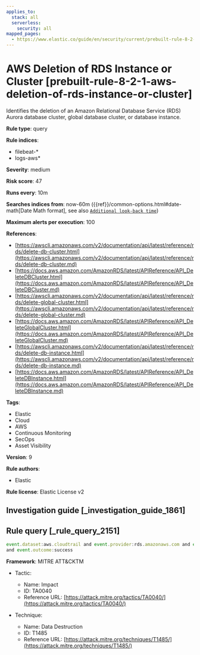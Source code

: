 ```yaml
---
applies_to:
  stack: all
  serverless:
    security: all
mapped_pages:
  - https://www.elastic.co/guide/en/security/current/prebuilt-rule-8-2-1-aws-deletion-of-rds-instance-or-cluster.html
---
```


# AWS Deletion of RDS Instance or Cluster [prebuilt-rule-8-2-1-aws-deletion-of-rds-instance-or-cluster]

Identifies the deletion of an Amazon Relational Database Service (RDS) Aurora database cluster, global database cluster, or database instance.

**Rule type**: query

**Rule indices**:

* filebeat-*
* logs-aws*

**Severity**: medium

**Risk score**: 47

**Runs every**: 10m

**Searches indices from**: now-60m ({{ref}}/common-options.html#date-math[Date Math format], see also [`Additional look-back time`](docs-content://solutions/security/detect-and-alert/create-detection-rule.md#rule-schedule))

**Maximum alerts per execution**: 100

**References**:

* [https://awscli.amazonaws.com/v2/documentation/api/latest/reference/rds/delete-db-cluster.html](https://awscli.amazonaws.com/v2/documentation/api/latest/reference/rds/delete-db-cluster.md)
* [https://docs.aws.amazon.com/AmazonRDS/latest/APIReference/API_DeleteDBCluster.html](https://docs.aws.amazon.com/AmazonRDS/latest/APIReference/API_DeleteDBCluster.md)
* [https://awscli.amazonaws.com/v2/documentation/api/latest/reference/rds/delete-global-cluster.html](https://awscli.amazonaws.com/v2/documentation/api/latest/reference/rds/delete-global-cluster.md)
* [https://docs.aws.amazon.com/AmazonRDS/latest/APIReference/API_DeleteGlobalCluster.html](https://docs.aws.amazon.com/AmazonRDS/latest/APIReference/API_DeleteGlobalCluster.md)
* [https://awscli.amazonaws.com/v2/documentation/api/latest/reference/rds/delete-db-instance.html](https://awscli.amazonaws.com/v2/documentation/api/latest/reference/rds/delete-db-instance.md)
* [https://docs.aws.amazon.com/AmazonRDS/latest/APIReference/API_DeleteDBInstance.html](https://docs.aws.amazon.com/AmazonRDS/latest/APIReference/API_DeleteDBInstance.md)

**Tags**:

* Elastic
* Cloud
* AWS
* Continuous Monitoring
* SecOps
* Asset Visibility

**Version**: 9

**Rule authors**:

* Elastic

**Rule license**: Elastic License v2

## Investigation guide [_investigation_guide_1861]



## Rule query [_rule_query_2151]

```js
event.dataset:aws.cloudtrail and event.provider:rds.amazonaws.com and event.action:(DeleteDBCluster or DeleteGlobalCluster or DeleteDBInstance)
and event.outcome:success
```

**Framework**: MITRE ATT&CKTM

* Tactic:

    * Name: Impact
    * ID: TA0040
    * Reference URL: [https://attack.mitre.org/tactics/TA0040/](https://attack.mitre.org/tactics/TA0040/)

* Technique:

    * Name: Data Destruction
    * ID: T1485
    * Reference URL: [https://attack.mitre.org/techniques/T1485/](https://attack.mitre.org/techniques/T1485/)




